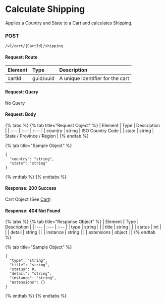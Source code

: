 # Calculate Shipping

Applies a Country and State to a Cart and calculates Shipping.

### **POST**

```text
/v1/cart/{CartId}/shipping
```

#### Request: Route

| Element | Type | Description |
| :--- | :--- | :--- |
| cartId | guid/uuid | A unique identifier for the cart |

#### Request: Query

No Query

#### Request:  Body

{% tabs %}
{% tab title="Request Object" %}
| Element | Type | Description |
| :--- | :--- | :--- |
| country | string | ISO Country Code |
| state | string | State / Province / Region |
{% endtab %}

{% tab title="Sample Object" %}
```text
{
  "country": "string",
  "state": "string"
}
```
{% endtab %}
{% endtabs %}

#### Response: 200 Success

Cart Object \(See [Cart](./)\)

#### Response: 404 Not Found

{% tabs %}
{% tab title="Response Object" %}
| Element | Type | Description |
| :--- | :--- | :--- |
| type | string |  |
| title | string |  |
| status | int |  |
| detail | string |  |
| instance | string |  |
| extensions | object |  |
{% endtab %}

{% tab title="Sample Object" %}
```text
{
  "type": "string",
  "title": "string",
  "status": 0,
  "detail": "string",
  "instance": "string",
  "extensions": {}
}
```
{% endtab %}
{% endtabs %}

#### 

